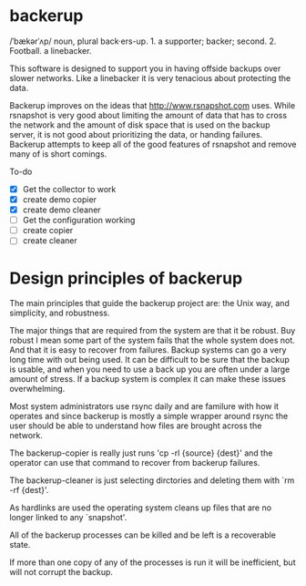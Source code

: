 backerup
========

/ˈbækərˈʌp/ noun, plural back·ers-up. 1. a supporter; backer; second. 2. Football. a linebacker.

This software is designed to support you in having offside backups over slower networks.  Like a linebacker it is very tenacious about protecting the data.

Backerup improves on the ideas that http://www.rsnapshot.com uses.  While rsnapshot is very good about limiting the amount of data that has to cross the network and the amount of disk space that is used on the backup server, it is not good about prioritizing the data, or handing failures.  Backerup attempts to keep all of the good features of rsnapshot and remove many of is short comings. 

To-do

- [x] Get the collector to work
- [x] create demo copier
- [x] create demo cleaner
- [ ] Get the configuration working
- [ ] create copier
- [ ] create cleaner

Design principles of backerup
=============================

The main principles that guide the backerup project are: the Unix way,
and simplicity, and robustness.

The major things that are required from the system are that it be
robust. Buy robust I mean some part of the system fails that the whole
system does not. And that it is easy to recover from failures. Backup
systems can go a very long time with out being used. It can be
difficult to be sure that the backup is usable, and when you need to
use a back up you are often under a large amount of stress. If a backup
system is complex it can make these issues overwhelming.

Most system administrators use rsync daily and are familure with how
it operates and since backerup is mostly a simple wrapper around
rsync the user should be able to understand how files are brought
across the network.

The backerup-copier is really just runs 'cp -rl {source} {dest}' and the
operator can use that command to recover from backerup failures.

The backerup-cleaner is just selecting dirctories and deleting them with `rm -rf {dest}'.

As hardlinks are used the operating system cleans up files that are no
longer linked to any `snapshot'.

All of the backerup processes can be killed and be left is a recoverable state.

If more than one copy of any of the processes is run it will be inefficient, but will not corrupt the backup.
